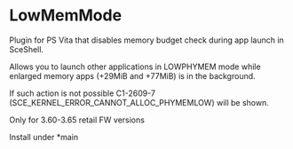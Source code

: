 # LowMemMode
Plugin for PS Vita that disables memory budget check during app launch in SceShell.

Allows you to launch other applications in LOWPHYMEM mode while enlarged memory apps (+29MiB and +77MiB) is in the background.

If such action is not possible C1-2609-7 (SCE_KERNEL_ERROR_CANNOT_ALLOC_PHYMEMLOW) will be shown.

Only for 3.60-3.65 retail FW versions

Install under *main
